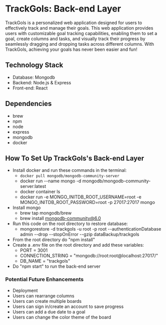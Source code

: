 # TrackGols: Back-end Layer

TrackGols is a personalized web application designed for users to effectively track and manage their goals. This web application provides users with customizable goal tracking capabilities, enabling them to set a goal, create columns and tasks, and visually track their progress by seamlessly dragging and dropping tasks across different columns. With TrackGols, achieving your goals has never been easier and fun! 


## Technology Stack

-   Database: Mongodb
-   Backend: Node.js & Express
-   Front-end: React
  
## Dependencies

-   brew
-   npm
-   node
-   express
-   mongodb
-   docker

## How To Set Up TrackGols's Back-end Layer
-   Install docker and run these commands in the terminal:
    -   ```docker pull mongodb/mongodb-community-server```
    -   docker run --name mongo -d mongodb/mongodb-community-server:latest
    -   docker container ls
    -   docker run -e MONGO_INITDB_ROOT_USERNAME=root -e MONGO_INITDB_ROOT_PASSWORD=root -p 27017:27017 mongo
-   Install mongo
    -   brew tap mongodb/brew
    -   brew install mongodb-community@6.0
-   Run this code on the root directory to restore database:
    -   mongorestore -d trackgols -u root -p root --authenticationDatabase admin --drop --stopOnError --gzip dataBackup/trackgols
-   From the root directory do "npm install"
-   Create a .env file on the root directory and add these variables:
    -   PORT = 3001
    -   CONNECTION_STRING = "mongodb://root:root@localhost:27017/"
    -   DB_NAME = "trackgols"
-   Do "npm start" to run the back-end server

### Potential Future Enhancements

-   Deployment
-   Users can rearrange columns
-   Users can create multiple boards
-   Users can sign in/create an account to save progress
-   Users can add a due date to a goal
-   Users can change the color theme of the board
